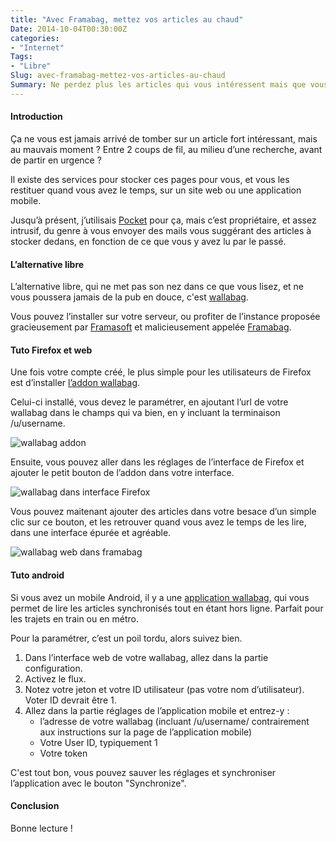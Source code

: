 ```yaml
---
title: "Avec Framabag, mettez vos articles au chaud"
Date: 2014-10-04T00:30:00Z
categories: 
- "Internet"
Tags: 
- "Libre"
Slug: avec-framabag-mettez-vos-articles-au-chaud
Summary: Ne perdez plus les articles qui vous intéressent mais que vous n'avez pas le temps de lire là, tout de suite.
---
```


#### Introduction
Ça ne vous est jamais arrivé de tomber sur un article fort intéressant, mais au mauvais moment ? Entre 2 coups de fil, au milieu d’une recherche, avant de partir en urgence ?

Il existe des services pour stocker ces pages pour vous, et vous les restituer quand vous avez le temps, sur un site web ou une application mobile.

Jusqu’à présent, j’utilisais [Pocket](https://getpocket.com) pour ça, mais c’est propriétaire, et assez intrusif, du genre à vous envoyer des mails vous suggérant des articles à stocker dedans, en fonction de ce que vous y avez lu par le passé.

#### L’alternative libre

L’alternative libre, qui ne met pas son nez dans ce que vous lisez, et ne vous poussera jamais de la pub en douce, c'est [wallabag](http://fr.wallabag.org).

Vous pouvez l’installer sur votre serveur, ou profiter de l’instance proposée gracieusement par [Framasoft](http://framasoft.net) et malicieusement appelée [Framabag](http://www.framabag.org).

#### Tuto Firefox et web
Une fois votre compte créé, le plus simple pour les utilisateurs de Firefox est d’installer [l’addon wallabag](https://addons.mozilla.org/en-US/firefox/addon/wallabag/?src=search).

Celui-ci installé, vous devez le paramétrer, en ajoutant l’url de votre wallabag dans le champs qui va bien, en y incluant la terminaison /u/username.

![wallabag addon](/img/wallabag-addon.png)


Ensuite, vous pouvez aller dans les réglages de l’interface de Firefox et ajouter le petit bouton de l’addon dans votre interface.

![wallabag dans interface Firefox](/img/wallabag-firefox.png)

Vous pouvez maitenant ajouter des articles dans votre besace d’un simple clic sur ce bouton, et les retrouver quand vous avez le temps de les lire, dans une interface épurée et agréable.

![wallabag web dans framabag](/img/framabag-web.png)

#### Tuto android

Si vous avez un mobile Android, il y a une [application wallabag](https://play.google.com/store/apps/details?id=fr.gaulupeau.apps.InThePoche&hl=fr), qui vous permet de lire les articles synchronisés tout en étant hors ligne. Parfait pour les trajets en train ou en métro.

Pour la paramétrer, c’est un poil tordu, alors suivez bien.

1. Dans l’interface web de votre wallabag, allez dans la partie configuration.
2. Activez le flux.
3. Notez votre jeton et votre ID utilisateur (pas votre nom d’utilisateur). Voter ID devrait être 1.
4. Allez dans la partie réglages de l’application mobile et entrez-y :
    * l’adresse de votre wallabag (incluant /u/username/ contrairement aux instructions sur la page de l’application mobile)
    * Votre User ID, typiquement 1
    * Votre token

C'est tout bon, vous pouvez sauver les réglages et synchroniser l’application avec le bouton "Synchronize".

#### Conclusion

Bonne lecture !
